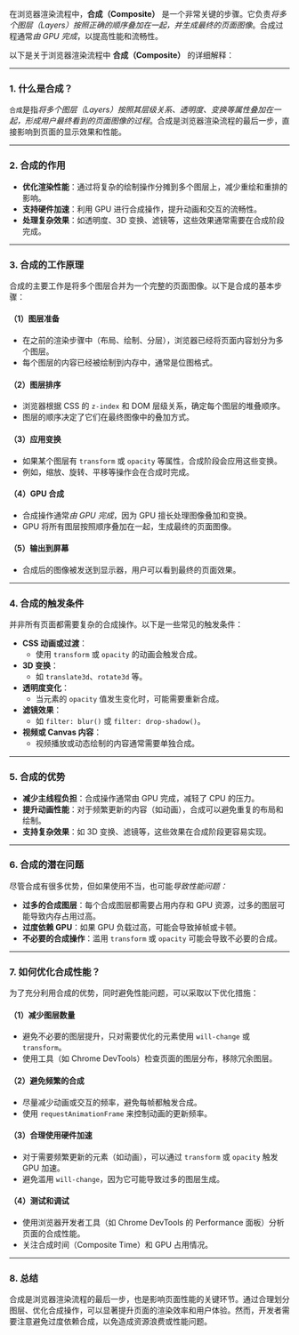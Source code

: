 在浏览器渲染流程中，**合成（Composite）** 是一个非常关键的步骤。它负责*将多个图层（Layers）按照正确的顺序叠加在一起，并生成最终的页面图像*。合成过程通常*由 GPU 完成*，以提高性能和流畅性。

以下是关于浏览器渲染流程中 **合成（Composite）** 的详细解释：

---

### 1. **什么是合成？**
`合成`是指*将多个图层（Layers）按照其层级关系、透明度、变换等属性叠加在一起，形成用户最终看到的页面图像的过程*。合成是浏览器渲染流程的最后一步，直接影响到页面的显示效果和性能。

---

### 2. **合成的作用**
- **优化渲染性能**：通过将复杂的绘制操作分摊到多个图层上，减少重绘和重排的影响。
- **支持硬件加速**：利用 GPU 进行合成操作，提升动画和交互的流畅性。
- **处理复杂效果**：如透明度、3D 变换、滤镜等，这些效果通常需要在合成阶段完成。

---

### 3. **合成的工作原理**
合成的主要工作是将多个图层合并为一个完整的页面图像。以下是合成的基本步骤：

#### （1）**图层准备**
- 在之前的渲染步骤中（布局、绘制、分层），浏览器已经将页面内容划分为多个图层。
- 每个图层的内容已经被绘制到内存中，通常是位图格式。

#### （2）**图层排序**
- 浏览器根据 CSS 的 `z-index` 和 DOM 层级关系，确定每个图层的堆叠顺序。
- 图层的顺序决定了它们在最终图像中的叠加方式。

#### （3）**应用变换**
- 如果某个图层有 `transform` 或 `opacity` 等属性，合成阶段会应用这些变换。
- 例如，缩放、旋转、平移等操作会在合成时完成。

#### （4）**GPU 合成**
- 合成操作通常*由 GPU 完成*，因为 GPU 擅长处理图像叠加和变换。
- GPU 将所有图层按照顺序叠加在一起，生成最终的页面图像。

#### （5）**输出到屏幕**
- 合成后的图像被发送到显示器，用户可以看到最终的页面效果。

---

### 4. **合成的触发条件**
并非所有页面都需要复杂的合成操作。以下是一些常见的触发条件：
- **CSS 动画或过渡**：
  - 使用 `transform` 或 `opacity` 的动画会触发合成。
- **3D 变换**：
  - 如 `translate3d`、`rotate3d` 等。
- **透明度变化**：
  - 当元素的 `opacity` 值发生变化时，可能需要重新合成。
- **滤镜效果**：
  - 如 `filter: blur()` 或 `filter: drop-shadow()`。
- **视频或 Canvas 内容**：
  - 视频播放或动态绘制的内容通常需要单独合成。

---

### 5. **合成的优势**
- **减少主线程负担**：合成操作通常由 GPU 完成，减轻了 CPU 的压力。
- **提升动画性能**：对于频繁更新的内容（如动画），合成可以避免重复的布局和绘制。
- **支持复杂效果**：如 3D 变换、滤镜等，这些效果在合成阶段更容易实现。

---

### 6. **合成的潜在问题**
尽管合成有很多优势，但如果使用不当，也可能*导致性能问题：*
- **过多的合成图层**：每个合成图层都需要占用内存和 GPU 资源，过多的图层可能导致内存占用过高。
- **过度依赖 GPU**：如果 GPU 负载过高，可能会导致掉帧或卡顿。
- **不必要的合成操作**：滥用 `transform` 或 `opacity` 可能会导致不必要的合成。

---

### 7. **如何优化合成性能？**
为了充分利用合成的优势，同时避免性能问题，可以采取以下优化措施：
#### （1）**减少图层数量**
- 避免不必要的图层提升，只对需要优化的元素使用 `will-change` 或 `transform`。
- 使用工具（如 Chrome DevTools）检查页面的图层分布，移除冗余图层。

#### （2）**避免频繁的合成**
- 尽量减少动画或交互的频率，避免每帧都触发合成。
- 使用 `requestAnimationFrame` 来控制动画的更新频率。

#### （3）**合理使用硬件加速**
- 对于需要频繁更新的元素（如动画），可以通过 `transform` 或 `opacity` 触发 GPU 加速。
- 避免滥用 `will-change`，因为它可能导致过多的图层生成。

#### （4）**测试和调试**
- 使用浏览器开发者工具（如 Chrome DevTools 的 Performance 面板）分析页面的合成性能。
- 关注合成时间（Composite Time）和 GPU 占用情况。

---

### 8. **总结**
合成是浏览器渲染流程的最后一步，也是影响页面性能的关键环节。通过合理划分图层、优化合成操作，可以显著提升页面的渲染效率和用户体验。然而，开发者需要注意避免过度依赖合成，以免造成资源浪费或性能问题。

